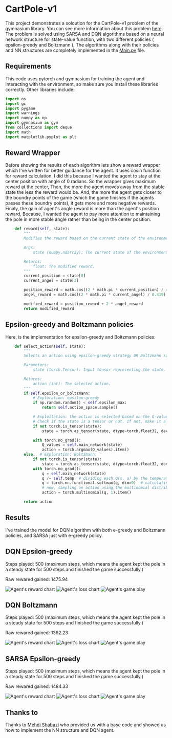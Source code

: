 # CartPole-v1
This project demonstrates a soloution for the CartPole-v1 problem of the gymnasium library. You can see more information about this problem [here](https://gymnasium.farama.org/environments/classic_control/cart_pole/).
The problem is solved using SARSA and DQN algorithms based on a neural network structure for state-value function, with two different policies ( epsilon-greedy and Boltzmann ), The algorithms along with their policies and NN structures are completely implemented in the [Main.py](Main.py) file.
## Requirements
This code uses pytorch and gymnasium for training the agent and interacting with the environment, so make sure you install these libraries correctly. Other libraries include:
```python
import os
import gc
import pygame
import warnings
import numpy as np
import gymnasium as gym
from collections import deque
import math
import matplotlib.pyplot as plt
```
## Reward Wrapper
Before showing the results of each algorithm lets show a reward wrapper which I've written for better guidance for the agent. It uses cosin function for reward calculation. I did this because I wanted the agent to stay at the center position with angle of 0 radians. So the wrapper gives maximum reward at the center, Then, the more the agent moves away from the stable state the less the reward would be. And, the more the agent gets closer to the boundry points of the game (which the game finishes if the agents passes these boundry points), it gets more and more negative rewards. Finaly, the gain of agent's angle reward is more than the agent's position reward, Because, I wanted the agent to pay more attention to maintaining the pole in more stable angle rather than being in the center position.
```python
    def reward(self, state):
        """
        Modifies the reward based on the current state of the environment.

        Args:
            state (numpy.ndarray): The current state of the environment.

        Returns:
            float: The modified reward.
        """
        current_position = state[0]
        current_angel = state[2]

        position_reward = math.cos((2 * math.pi * current_position) / 4.8)
        angel_reward = math.cos((2 * math.pi * current_angel) / 0.419)

        modified_reward = position_reward + 2 * angel_reward
        return modified_reward
```
## Epsilon-greedy and Boltzmann policies
Here, is the implementation for epsilon-greedy and Boltzmann policies:
```python
    def select_action(self, state):
        """
        Selects an action using epsilon-greedy strategy OR Boltzmann strategy(specified by  self.epsilon_or_boltzmann).

        Parameters:
            state (torch.Tensor): Input tensor representing the state.

        Returns:
            action (int): The selected action.
        """
        if self.epsilon_or_boltzmann:
            # Exploration: epsilon-greedy
            if np.random.random() < self.epsilon_max:
                return self.action_space.sample()

            # Exploitation: the action is selected based on the Q-values.
            # Check if the state is a tensor or not. If not, make it a tensor
            if not torch.is_tensor(state):
                state = torch.as_tensor(state, dtype=torch.float32, device=device)

            with torch.no_grad():
                Q_values = self.main_network(state)
                action = torch.argmax(Q_values).item()
        else:  # Exploration: Boltzmann.
            if not torch.is_tensor(state):
                state = torch.as_tensor(state, dtype=torch.float32, device=device)
            with torch.no_grad():
                q = self.main_network(state)
                q /= self.temp  # dividing each Q(s, a) by the temperature.
                q = torch.nn.functional.softmax(q, dim=0)  # calculating softmax of each Q(s, a)/temp.
                # now, sampling an action using the multinomial distribution calculated above:
                action = torch.multinomial(q, 1).item()

        return action
```
## Results
I've trained the model for DQN algorithm with both e-greedy and Boltzmann policies, and SARSA just with e-greedy policy.
## DQN Epsilon-greedy
Steps played: 500 (maximum steps, which means the agent kept the pole in a steady state for 500 steps and finished the game successfully.)

Raw rewared gained: 1475.94


![Agent's reward chart](/images/dqn_epsilon_reward.jpg)
![Agent's loss chart](/images/dqn_epsilon_loss.jpg)
![Agent's game play](/images/dqn-epsilon.gif)
## DQN Boltzmann
Steps played: 500 (maximum steps, which means the agent kept the pole in a steady state for 500 steps and finished the game successfully.)

Raw rewared gained: 1362.23


![Agent's reward chart](/images/dqn_boltzmann_reward.jpg)
![Agent's loss chart](/images/dqn_boltzmann_loss.jpg)
![Agent's game play](/images/dqn-boltzmann.gif)
## SARSA Epsilon-greedy
Steps played: 500 (maximum steps, which means the agent kept the pole in a steady state for 500 steps and finished the game successfully.)

Raw rewared gained: 1484.33


![Agent's reward chart](/images/sarsa_reward.jpg)
![Agent's loss chart](/images/sarsa_loss.jpg)
![Agent's game play](/images/sarsa.gif)

## Thanks to
Thanks to [Mehdi Shabazi](https://github.com/MehdiShahbazi) who provided us with a base code and showed us how to implement the NN structure and DQN agent.
